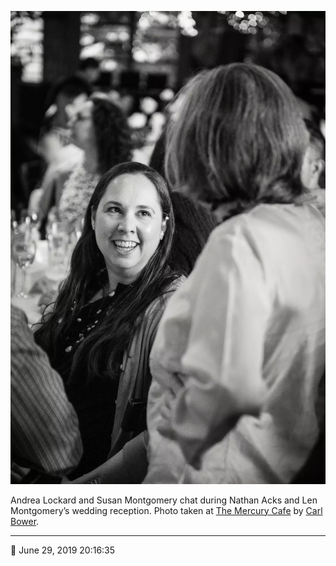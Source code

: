 ![Andrea Lockard and Susan Montgomery chat](assets/05b2fb7dd5934b1230edb4550e006703.webp)

Andrea Lockard and Susan Montgomery chat during Nathan Acks and Len Montgomery’s wedding reception. Photo taken at [The Mercury Cafe](http://mercurycafe.com/) by [Carl Bower](http://carlbowerphotos.com/).

- - - -

<span aria-hidden="true">📅</span> June 29, 2019 20:16:35
